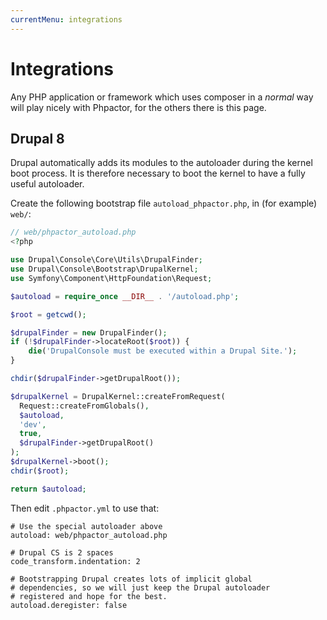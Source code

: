 ```yaml
---
currentMenu: integrations
---
```

Integrations
============

Any PHP application or framework which uses composer in a _normal_ way will
play nicely with Phpactor, for the others there is this page.

Drupal 8
--------

Drupal automatically adds its modules to the autoloader during the kernel
boot process. It is therefore necessary to boot the kernel to have a fully
useful autoloader.

Create the following bootstrap file `autoload_phpactor.php`, in (for example)
`web/`:

```php
// web/phpactor_autoload.php
<?php

use Drupal\Console\Core\Utils\DrupalFinder;
use Drupal\Console\Bootstrap\DrupalKernel;
use Symfony\Component\HttpFoundation\Request;

$autoload = require_once __DIR__ . '/autoload.php';

$root = getcwd();

$drupalFinder = new DrupalFinder();
if (!$drupalFinder->locateRoot($root)) {
    die('DrupalConsole must be executed within a Drupal Site.');
}

chdir($drupalFinder->getDrupalRoot());

$drupalKernel = DrupalKernel::createFromRequest(
  Request::createFromGlobals(),
  $autoload,
  'dev',
  true,
  $drupalFinder->getDrupalRoot()
);
$drupalKernel->boot();
chdir($root);

return $autoload;
```

Then edit `.phpactor.yml` to use that:

```
# Use the special autoloader above
autoload: web/phpactor_autoload.php

# Drupal CS is 2 spaces
code_transform.indentation: 2

# Bootstrapping Drupal creates lots of implicit global
# dependencies, so we will just keep the Drupal autoloader
# registered and hope for the best.
autoload.deregister: false
```
